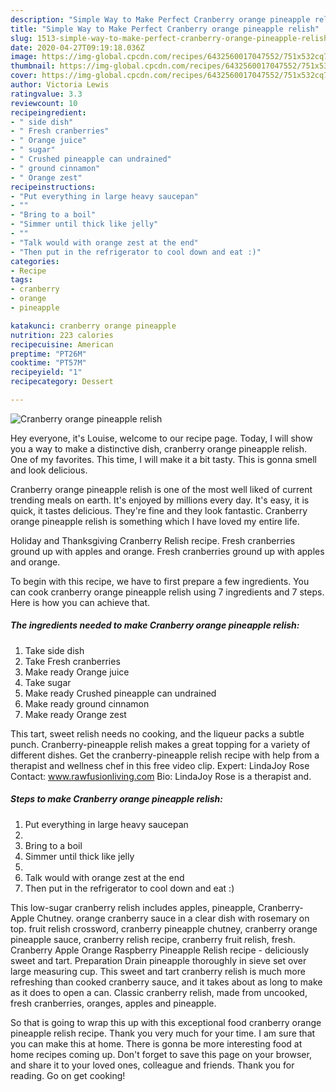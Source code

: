 ```yaml
---
description: "Simple Way to Make Perfect Cranberry orange pineapple relish"
title: "Simple Way to Make Perfect Cranberry orange pineapple relish"
slug: 1513-simple-way-to-make-perfect-cranberry-orange-pineapple-relish
date: 2020-04-27T09:19:18.036Z
image: https://img-global.cpcdn.com/recipes/6432560017047552/751x532cq70/cranberry-orange-pineapple-relish-recipe-main-photo.jpg
thumbnail: https://img-global.cpcdn.com/recipes/6432560017047552/751x532cq70/cranberry-orange-pineapple-relish-recipe-main-photo.jpg
cover: https://img-global.cpcdn.com/recipes/6432560017047552/751x532cq70/cranberry-orange-pineapple-relish-recipe-main-photo.jpg
author: Victoria Lewis
ratingvalue: 3.3
reviewcount: 10
recipeingredient:
- " side dish"
- " Fresh cranberries"
- " Orange juice"
- " sugar"
- " Crushed pineapple can undrained"
- " ground cinnamon"
- " Orange zest"
recipeinstructions:
- "Put everything in large heavy saucepan"
- ""
- "Bring to a boil"
- "Simmer until thick like jelly"
- ""
- "Talk would with orange zest at the end"
- "Then put in the refrigerator to cool down and eat :)"
categories:
- Recipe
tags:
- cranberry
- orange
- pineapple

katakunci: cranberry orange pineapple 
nutrition: 223 calories
recipecuisine: American
preptime: "PT26M"
cooktime: "PT57M"
recipeyield: "1"
recipecategory: Dessert

---
```



![Cranberry orange pineapple relish](https://img-global.cpcdn.com/recipes/6432560017047552/751x532cq70/cranberry-orange-pineapple-relish-recipe-main-photo.jpg)

Hey everyone, it's Louise, welcome to our recipe page. Today, I will show you a way to make a distinctive dish, cranberry orange pineapple relish. One of my favorites. This time, I will make it a bit tasty. This is gonna smell and look delicious.

Cranberry orange pineapple relish is one of the most well liked of current trending meals on earth. It's enjoyed by millions every day. It's easy, it is quick, it tastes delicious. They're fine and they look fantastic. Cranberry orange pineapple relish is something which I have loved my entire life.

Holiday and Thanksgiving Cranberry Relish recipe. Fresh cranberries ground up with apples and orange. Fresh cranberries ground up with apples and orange.


To begin with this recipe, we have to first prepare a few ingredients. You can cook cranberry orange pineapple relish using 7 ingredients and 7 steps. Here is how you can achieve that.

<!--inarticleads1-->

##### The ingredients needed to make Cranberry orange pineapple relish:

1. Take  side dish
1. Take  Fresh cranberries
1. Make ready  Orange juice
1. Take  sugar
1. Make ready  Crushed pineapple can undrained
1. Make ready  ground cinnamon
1. Make ready  Orange zest


This tart, sweet relish needs no cooking, and the liqueur packs a subtle punch. Cranberry-pineapple relish makes a great topping for a variety of different dishes. Get the cranberry-pineapple relish recipe with help from a therapist and wellness chef in this free video clip. Expert: LindaJoy Rose Contact: www.rawfusionliving.com Bio: LindaJoy Rose is a therapist and. 

<!--inarticleads2-->

##### Steps to make Cranberry orange pineapple relish:

1. Put everything in large heavy saucepan
1. 
1. Bring to a boil
1. Simmer until thick like jelly
1. 
1. Talk would with orange zest at the end
1. Then put in the refrigerator to cool down and eat :)


This low-sugar cranberry relish includes apples, pineapple, Cranberry-Apple Chutney. orange cranberry sauce in a clear dish with rosemary on top. fruit relish crossword, cranberry pineapple chutney, cranberry orange pineapple sauce, cranberry relish recipe, cranberry fruit relish, fresh. Cranberry Apple Orange Raspberry Pineapple Relish recipe - deliciously sweet and tart. Preparation Drain pineapple thoroughly in sieve set over large measuring cup. This sweet and tart cranberry relish is much more refreshing than cooked cranberry sauce, and it takes about as long to make as it does to open a can. Classic cranberry relish, made from uncooked, fresh cranberries, oranges, apples and pineapple. 

So that is going to wrap this up with this exceptional food cranberry orange pineapple relish recipe. Thank you very much for your time. I am sure that you can make this at home. There is gonna be more interesting food at home recipes coming up. Don't forget to save this page on your browser, and share it to your loved ones, colleague and friends. Thank you for reading. Go on get cooking!
